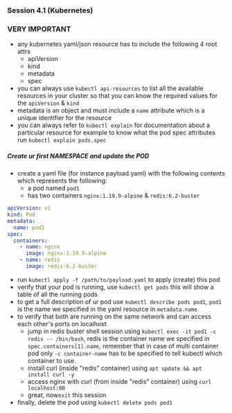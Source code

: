### Session 4.1 (Kubernetes)

### VERY IMPORTANT

* any kubernetes yaml/json resource has to include the following 4 root attrs
  * apiVersion
  * kind
  * metadata
  * spec
* you can always use ```kubectl api-resources``` to list all the available resources in your cluster so that you can
  know the required values for the `apiVersion` & `kind`
* metadata is an object and must include a `name` attribute which is a unique identifier for the resource
* you can always refer to ```kubectl explain``` for documentation about a particular resource for example to know what
  the pod spec attributes run ```kubectl explain pods.spec```

##### Create ur first NAMESPACE and update the POD

* create a yaml file (for instance payload.yaml) with the following contents which represents the following:
  * a pod named `pod1`
  * has two containers `nginx:1.19.9-alpine` & `redis:6.2-buster`

```yaml
apiVersion: v1
kind: Pod
metadata:
  name: pod1
spec:
  containers:
    - name: nginx
      image: nginx:1.19.9-alpine
    - name: redis
      image: redis:6.2-buster
```

* run ```kubectl apply -f /path/to/payload.yaml``` to apply (create) this pod
* verify that your pod is running, use ```kubectl get pods``` this will show a table of all the running pods
* to get a full description of ur pod use ```kubectl describe pods pod1```, `pod1` is the name we specified in the yaml
  resource in `metadata.name`
* to verify that both are running on the same network and can access each other's ports on localhost
  * jump in redis buster shell session using ```kubectl exec -it pod1 -c redis -- /bin/bash```, redis is the container
    name we specified in `spec.containers[1].name`, remember that in case of multi container pod
    only `-c container-name` has to be specified to tell kubectl which container to use.
  * install curl (inside "redis" container) using ```apt update && apt install curl -y```
  * access nginx with curl (from inside "redis" container) using ```curl localhost:80```
  * great, now```exit``` this session
* finally, delete the pod using ```kubectl delete pods pod1```
